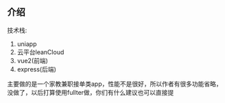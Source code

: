 ## 介绍
技术栈:
1. uniapp
2. 云平台leanCloud
3. vue2(前端)
4. express(后端)

主要做的是一个家教兼职接单类app，性能不是很好，所以作者有很多功能省略，没做了，以后打算使用fullter做，你们有什么建议也可以直接提